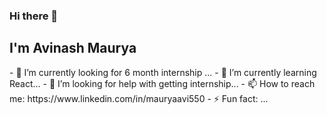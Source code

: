 ### Hi there 👋
<h2>I'm Avinash Maurya</h2>
- 🔭 I’m currently looking for 6 month internship ...
- 🌱 I’m currently learning React...
- 🤔 I’m looking for help with getting internship...
- 📫 How to reach me: https://www.linkedin.com/in/mauryaavi550
- ⚡ Fun fact: ...

